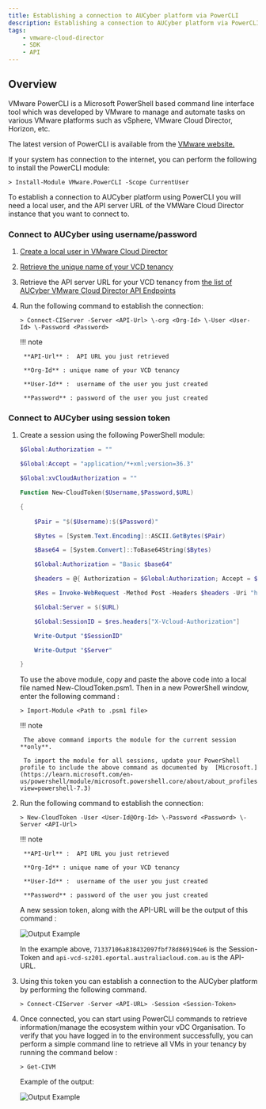 ```yaml
---
title: Establishing a connection to AUCyber platform via PowerCLI
description: Establishing a connection to AUCyber platform via PowerCLI
tags:
    - vmware-cloud-director
    - SDK
    - API
---
```


## Overview

VMware PowerCLI is a Microsoft PowerShell based command line interface tool which was developed by VMware to manage and automate tasks on various VMware platforms such as vSphere, VMware Cloud Director, Horizon, etc.

The latest version of PowerCLI is available from the [VMware website.](https://developer.vmware.com/powercli)

If your system has connection to the internet, you can perform the following to install the PowerCLI module:

``` > Install-Module VMware.PowerCLI -Scope CurrentUser ```

To establish a connection to AUCyber platform using PowerCLI you will need a local user, and the API server URL of the VMWare Cloud Director instance that you want to connect to. 

### Connect to AUCyber using username/password

1. [Create a local user in VMware Cloud Director](./vcd_local_user_setup.md)
1. [Retrieve the unique name of your VCD tenancy](./retrieve_tenancy_name.md)
1. Retrieve the API server URL for your VCD tenancy from [the list of AUCyber VMware Cloud Director API Endpoints](../../reference_urls.md#vmware-cloud-director-api-endpoints)
1. Run the following command to establish the connection:

    ```
    > Connect-CIServer -Server <API-Url> \-org <Org-Id> \-User <User-Id> \-Password <Password>
    ```

    !!! note

        **API-Url** :  API URL you just retrieved

        **Org-Id** : unique name of your VCD tenancy

        **User-Id** :  username of the user you just created

        **Password** : password of the user you just created

### Connect to AUCyber using session token

1. Create a session using the following PowerShell module:

    ``` powershell
    $Global:Authorization = ""
    
    $Global:Accept = "application/*+xml;version=36.3"
    
    $Global:xvCloudAuthorization = ""
    
    Function New-CloudToken($Username,$Password,$URL)
    
    {  
        
        $Pair = "$($Username):$($Password)"
    
        $Bytes = [System.Text.Encoding]::ASCII.GetBytes($Pair)
    
        $Base64 = [System.Convert]::ToBase64String($Bytes)
    
        $Global:Authorization = "Basic $base64"
    
        $headers = @{ Authorization = $Global:Authorization; Accept = $Global:Accept}
    
        $Res = Invoke-WebRequest -Method Post -Headers $headers -Uri "https://$($URL)/api/sessions"
    
        $Global:Server = $($URL)
    
        $Global:SessionID = $res.headers["X-Vcloud-Authorization"]
    
        Write-Output "$SessionID"
    
        Write-Output "$Server"
    
    }
    ```

    To use the above module, copy and paste the above code into a local file named New-CloudToken.psm1. Then in a new PowerShell window, enter the following command :

    ```> Import-Module <Path to .psm1 file> ```

    !!! note

        The above command imports the module for the current session **only**.
        
        To import the module for all sessions, update your PowerShell profile to include the above command as documented by  [Microsoft.](https://learn.microsoft.com/en-us/powershell/module/microsoft.powershell.core/about/about_profiles?view=powershell-7.3)

1. Run the following command to establish the connection:

    ```
    > New-CloudToken -User <User-Id@Org-Id> \-Password <Password> \-Server <API-Url>
    ```

    !!! note

        **API-Url** :  API URL you just retrieved

        **Org-Id** : unique name of your VCD tenancy

        **User-Id** :  username of the user you just created

        **Password** : password of the user you just created

    A new session token, along with the API-URL will be the output of this command : 

    ![Output Example](./assets/connection_example.jpg)

    In the example above, `71337106a838432097fbf78d869194e6` is the Session-Token and `api-vcd-sz201.eportal.australiacloud.com.au` is the API-URL.

1. Using this token you can establish a connection to the AUCyber platform by performing the following command.

    ```
    > Connect-CIServer -Server <API-URL> -Session <Session-Token>
    ```

1. Once connected, you can start using PowerCLI commands to retrieve information/manage the ecosystem within your vDC Organisation. To verify that you have logged in to the environment successfully, you can perform a simple command line to retrieve all VMs in your tenancy by running the command below :

    ```
    > Get-CIVM
    ```

    Example of the output:

    ![Output Example](./assets/output_example.png)
